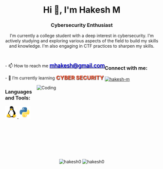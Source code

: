 <!--## Hi there 👋 -->

<!--
**Hakesh0/Hakesh0** is a ✨ _special_ ✨ repository because its `README.md` (this file) appears on your GitHub profile.

Here are some ideas to get you started:

- 🔭 I’m currently working on ...
- 🌱 I’m currently learning ...
- 👯 I’m looking to collaborate on ...
- 🤔 I’m looking for help with ...
- 💬 Ask me about ...
- 📫 How to reach me: ...
- 😄 Pronouns: ...
- ⚡ Fun fact: ...
-->

<h1 align="center">Hi 👋, I'm Hakesh M</h1>
<h3 align="center">Cybersecurity Enthusiast</h3>

<p align="center">I'm currently a college student with a deep interest in cybersecurity. I'm actively studying and exploring various aspects of the field to build my skills and knowledge. I'm also engaging in CTF practices to sharpen my skills.</p>
<br>
<div>
  <div style="float: left; text-align: left;">
    <p>- 📫 How to reach me <a href="mailto:mhakesh@gmail.com" style="font-size: 18px; color: #0000FF; text-decoration: underline; text-shadow: 1px 1px 2px #000000;">mhakesh@gmail.com</a></p>
    <p>- 🌱 I’m currently learning <strong style="font-size: 18px; color: #FF5733; text-shadow: 1px 1px 2px #000000;">CYBER SECURITY</strong></p>
</div>





  <div style="float: right;">
    <img align="right" alt="Coding" width="400" src="https://media4.giphy.com/media/v1.Y2lkPTc5MGI3NjExbDFldjRneHBjMWJtcXZnMmJ0anU5OTZwdHB3a3h4dTJiZmR0ZGVqMCZlcD12MV9pbnRlcm5hbF9naWZfYnlfaWQmY3Q9Zw/qgQUggAC3Pfv687qPC/giphy.gif">

  </div>
</div>

<h3 align="left">Connect with me:</h3>
<p align="left">
<a href="https://linkedin.com/in/hakesh-m" target="blank"><img align="center" src="https://raw.githubusercontent.com/rahuldkjain/github-profile-readme-generator/master/src/images/icons/Social/linked-in-alt.svg" alt="hakesh-m" height="30" width="40" /></a>
</p>

<h3 align="left">Languages and Tools:</h3>
<p align="left">
  <a href="https://www.linux.org/" target="_blank" rel="noreferrer">
    <img src="https://raw.githubusercontent.com/devicons/devicon/master/icons/linux/linux-original.svg" alt="linux" width="40" height="40"/>
  </a>
  <a href="https://www.python.org" target="_blank" rel="noreferrer">
    <img src="https://raw.githubusercontent.com/devicons/devicon/master/icons/python/python-original.svg" alt="python" width="40" height="40"/>
  </a>
</p>

<br>
<br>
<br>
<br>
<br>
<br>
<p align="center">
  <img align="center" src="https://github-readme-stats.vercel.app/api?username=hakesh0&show_icons=true&locale=en" alt="hakesh0" />
  <img align="center" src="https://github-readme-streak-stats.herokuapp.com/?user=hakesh0&" alt="hakesh0" />
</p>

